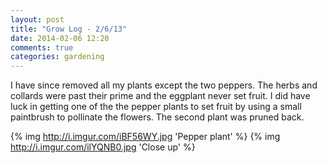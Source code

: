 ```yaml
---
layout: post
title: "Grow Log - 2/6/13"
date: 2014-02-06 12:20
comments: true
categories: gardening
---
```


I have since removed all my plants except the two peppers.  The herbs
and collards were past their prime and the eggplant never set fruit.  I
did have luck in getting one of the the pepper plants to set fruit  by
using a small paintbrush to pollinate the flowers.  The second plant was
pruned back.

{% img http://i.imgur.com/iBF56WY.jpg 'Pepper plant' %}
{% img http://i.imgur.com/ilYQNB0.jpg 'Close up' %}
